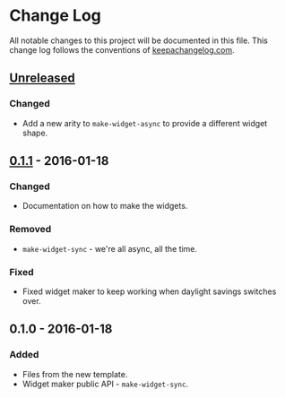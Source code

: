 # Change Log
All notable changes to this project will be documented in this file. This change log follows the conventions of [keepachangelog.com](http://keepachangelog.com/).

## [Unreleased][unreleased]
### Changed
- Add a new arity to `make-widget-async` to provide a different widget shape.

## [0.1.1] - 2016-01-18
### Changed
- Documentation on how to make the widgets.

### Removed
- `make-widget-sync` - we're all async, all the time.

### Fixed
- Fixed widget maker to keep working when daylight savings switches over.

## 0.1.0 - 2016-01-18
### Added
- Files from the new template.
- Widget maker public API - `make-widget-sync`.

[unreleased]: https://github.com/your-name/steps-clojure/compare/0.1.1...HEAD
[0.1.1]: https://github.com/your-name/steps-clojure/compare/0.1.0...0.1.1
